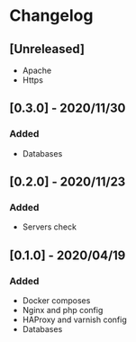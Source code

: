 # Changelog

## [Unreleased]
- Apache
- Https

## [0.3.0] - 2020/11/30
### Added
- Databases 

## [0.2.0] - 2020/11/23
### Added
- Servers check

## [0.1.0] - 2020/04/19
### Added
- Docker composes
- Nginx and php config
- HAProxy and varnish config
- Databases